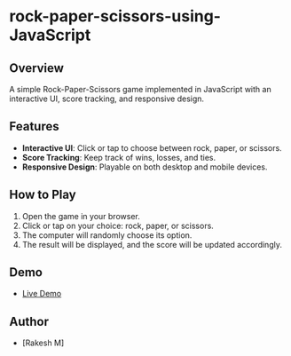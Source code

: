 # rock-paper-scissors-using-JavaScript

## Overview
A simple Rock-Paper-Scissors game implemented in JavaScript with an interactive UI, score tracking, and responsive design.

## Features
- **Interactive UI**: Click or tap to choose between rock, paper, or scissors.
- **Score Tracking**: Keep track of wins, losses, and ties.
- **Responsive Design**: Playable on both desktop and mobile devices.

## How to Play
1. Open the game in your browser.
2. Click or tap on your choice: rock, paper, or scissors.
3. The computer will randomly choose its option.
4. The result will be displayed, and the score will be updated accordingly.

## Demo
- [Live Demo](link-to-live-demo)

## Author
- [Rakesh M]

